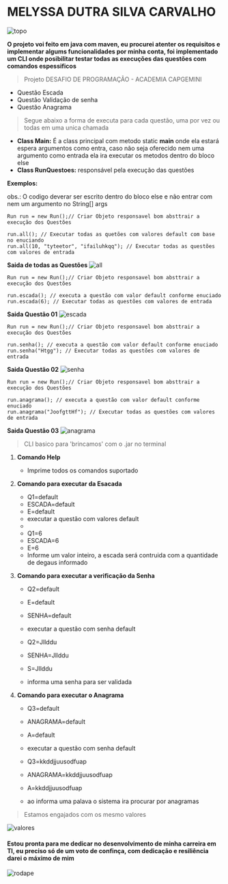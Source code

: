 # MELYSSA DUTRA SILVA CARVALHO
![topo](https://user-images.githubusercontent.com/98764113/154860467-01b602a3-a1d0-4f53-93a0-b96f3521b686.png)



**O projeto voi feito em java com maven, eu procurei atenter os requisitos e implementar algums funcionalidades por minha conta, foi implementado um CLI onde posibilitar testar todas as execuções das questões com comandos espessificos**

> Projeto DESAFIO DE PROGRAMAÇÃO - ACADEMIA CAPGEMINI
* Questão Escada
* Questão Validação de senha
* Questão Anagrama

> Segue abaixo a forma de executa para cada questão, uma por vez ou todas em uma unica chamada

* **Class Main:** É a class principal com metodo static **main** onde ela estará espera argumentos como entra, caso não seja oferecido nem uma argumento como entrada ela ira executar os metodos dentro do bloco else
* **Class RunQuestoes:** responsável pela execução das questões

**Exemplos:**
<p>obs.: O codigo deverar ser escrito dentro do bloco else e não entrar com nem um argumento no String[] args</p>

```
Run run = new Run();// Criar Objeto responsavel bom absttrair a execução dos Questões

run.all(); // Executar todas as quetões com valores default com base no enuciando
run.all(10, "tyteetor", "ifailuhkqq"); // Executar todas as questões com valores de entrada
```
**Saida de todas as Questões**
![all](https://user-images.githubusercontent.com/98764113/154860587-0f1d6fba-81ca-4443-a9b1-085c189b248f.png)


```
Run run = new Run();// Criar Objeto responsavel bom absttrair a execução dos Questões

run.escada(); // executa a questão com valor default conforme enuciado
run.escada(6); // Executar todas as questões com valores de entrada

```
**Saida Questão 01**
![escada](https://user-images.githubusercontent.com/98764113/154860508-ea7b3954-a5e2-4fb8-9d30-70481eedc104.png)



```
Run run = new Run();// Criar Objeto responsavel bom absttrair a execução dos Questões

run.senha(); // executa a questão com valor default conforme enuciado
run.senha("Htgg"); // Executar todas as questões com valores de entrada

```
**Saida Questão 02**
![senha](https://user-images.githubusercontent.com/98764113/154860539-967d47f4-4c91-4d20-8976-2b54fae26e54.png)



```
Run run = new Run();// Criar Objeto responsavel bom absttrair a execução dos Questões

run.anagrama(); // executa a questão com valor default conforme enuciado
run.anagrama("JoofgttHf"); // Executar todas as questões com valores de entrada

```  
**Saida Questão 03**
![anagrama](https://user-images.githubusercontent.com/98764113/154860553-17814a9c-08d0-46ea-a5f1-da32e9cc4a11.png)

> CLI basico para 'brincamos' com o .jar no terminal

1. <strong>Comando Help</strong>
    * Imprime todos os comandos suportado

2. <strong>Comando para executar da Esacada</strong>
    * Q1=default
    * ESCADA=default
    * E=default
    * executar a questão com valores default
    *
    * Q1=6
    * ESCADA=6
    * E=6
    * Informe um valor inteiro, a escada será contruida com a quantidade de degaus informado

3. <strong>Comando para executar a verificação da Senha</strong>
    * Q2=default
    * E=default
    * SENHA=default
    * executar a questão com senha default

    * Q2=Jllddu
    * SENHA=Jllddu
    * S=Jllddu
    * informa uma senha para ser validada

4. <strong>Comando para executar o Anagrama</strong>
    * Q3=default
    * ANAGRAMA=default
    * A=default
    * executar a questão com senha default

    * Q3=kkddjjuusodfuap
    * ANAGRAMA=kkddjjuusodfuap
    * A=kkddjjuusodfuap
    * ao informa uma palava o sistema ira procurar por anagramas
    
> Estamos engajados com os mesmo valores
>
![valores](https://user-images.githubusercontent.com/98764113/154861210-590bb1e8-57c7-47fc-8d1a-6d1cad78640e.png)

#### Estou pronta para me dedicar no desenvolvimento de minha carreira em TI, eu preciso só de um voto de confinça, com dedicação e resiliência darei o máximo de mim
![rodape](https://user-images.githubusercontent.com/98764113/154861230-95cdb272-57dd-48c1-8b17-8d17570ad573.png)